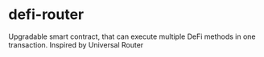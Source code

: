 # defi-router
Upgradable smart contract, that can execute multiple DeFi methods in one transaction. Inspired by Universal Router 
